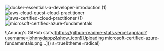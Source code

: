 ![docker-essentials-a-developer-introduction (1)](https://user-images.githubusercontent.com/37016326/236577798-ff7910eb-f349-4862-9bdc-6b9d2cb02723.png) ![aws-cloud-quest-cloud-practitioner](https://user-images.githubusercontent.com/37016326/236578065-37317a04-9a7b-4707-9935-de8165a7ac67.png) ![aws-certified-cloud-practitioner (1)](https://user-images.githubusercontent.com/37016326/236577958-540dad0f-6d80-4141-8df6-174a3e69e352.png) ![microsoft-certified-azure-fundamentals](https://user-images.githubusercontent.com/37016326/236578315-fb4070cf-e9f5-450a-b52a-db90bfe2f787.png)

![Anurag's GitHub stats](https://github-readme-stats.vercel.app/api?username=johnnydappz&show_icon![Uploading microsoft-certified-azure-fundamentals.png…]()
s=true&theme=radical)




